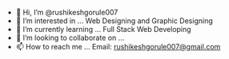 - 👋 Hi, I’m @rushikeshgorule007
- 👀 I’m interested in ... Web Designing and Graphic Designing 
- 🌱 I’m currently learning ... Full Stack Web Developing 
- 💞️ I’m looking to collaborate on ... 
- 📫 How to reach me ... Email: rushikeshgorule007@gmail.com

<!---
rushikeshgorule007/rushikeshgorule007 is a ✨ special ✨ repository because its `README.md` (this file) appears on your GitHub profile.
You can click the Preview link to take a look at your changes.
--->
